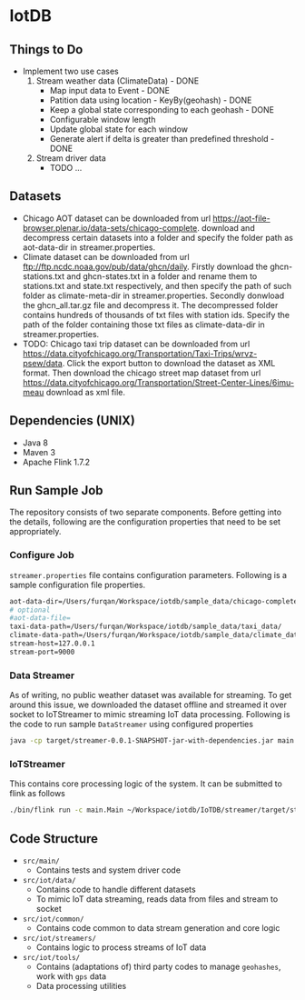 # IotDB

## Things to Do
* Implement two use cases
  1. Stream weather data (ClimateData) - DONE
     * Map input data to Event - DONE
     * Patition data using location - KeyBy(geohash) - DONE
     * Keep a global state corresponding to each geohash - DONE
     * Configurable window length
     * Update global state for each window
     * Generate alert if delta is greater than predefined threshold - DONE
  2. Stream driver data
     * TODO ...

## Datasets
* Chicago AOT dataset can be downloaded from url https://aot-file-browser.plenar.io/data-sets/chicago-complete. download and decompress certain datasets into a folder and specify the folder path as aot-data-dir in streamer.properties.
* Climate dataset can be downloaded from url ftp://ftp.ncdc.noaa.gov/pub/data/ghcn/daily. Firstly download the ghcn-stations.txt and ghcn-states.txt in a folder and rename them to stations.txt and state.txt respectively, and then specify the path of such folder as climate-meta-dir in streamer.properties. Secondly donwload the ghcn_all.tar.gz file and decompress it. The decompressed folder contains hundreds of thousands of txt files with station ids. Specify the path of the folder containing those txt files as climate-data-dir in streamer.properties.
* TODO: Chicago taxi trip dataset can be downloaded from url https://data.cityofchicago.org/Transportation/Taxi-Trips/wrvz-psew/data. Click the export button to download the dataset as XML format. Then download the chicago street map dataset from url https://data.cityofchicago.org/Transportation/Street-Center-Lines/6imu-meau
 download as xml file. 
## Dependencies (UNIX)
* Java 8
* Maven 3
* Apache Flink 1.7.2

## Run Sample Job
The repository consists of two separate components. Before getting into the details, following are the configuration properties that need to be set appropriately.
### Configure Job
`streamer.properties` file contains configuration parameters. Following is a sample configuration file properties.
```bash
aot-data-dir=/Users/furqan/Workspace/iotdb/sample_data/chicago-complete.daily.2019-03-31/
# optional
#aot-data-file=
taxi-data-path=/Users/furqan/Workspace/iotdb/sample_data/taxi_data/
climate-data-path=/Users/furqan/Workspace/iotdb/sample_data/climate_data/
stream-host=127.0.0.1
stream-port=9000
```
### Data Streamer
As of writing, no public weather dataset was available for streaming. To get around this issue, we downloaded the dataset offline and streamed it over socket to IoTStreamer to mimic streaming IoT data processing. Following is the code to run sample `DataStreamer` using configured properties
```bash
java -cp target/streamer-0.0.1-SNAPSHOT-jar-with-dependencies.jar main.DataStreamer
```

### IoTStreamer
This contains core processing logic of the system. It can be submitted to flink as follows
```bash
./bin/flink run -c main.Main ~/Workspace/iotdb/IoTDB/streamer/target/streamer-0.0.1-SNAPSHOT-jar-with-dependencies.jar
```

## Code Structure
* `src/main/`
  * Contains tests and system driver code
* `src/iot/data/`
  * Contains code to handle different datasets
  * To mimic IoT data streaming, reads data from files and stream to socket
* `src/iot/common/`
  * Contains code common to data stream generation and core logic
* `src/iot/streamers/`
  * Contains logic to process streams of IoT data
* `src/iot/tools/`
  * Contains (adaptations of) third party codes to manage `geohashes`, work with `gps` data
  * Data processing utilities
